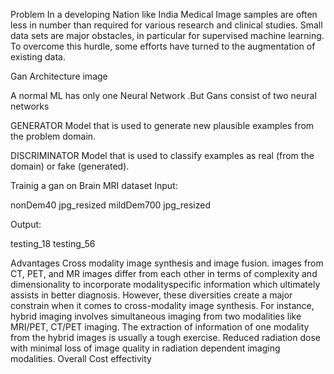 Problem
In a developing Nation like India Medical Image samples are often less in number than required for various research and clinical studies. Small data sets are major obstacles, in particular for supervised machine learning. To overcome this hurdle, some efforts have turned to the augmentation of existing data.

Gan Architecture
image

A normal ML has only one Neural Network .But Gans consist of two neural networks

GENERATOR Model that is used to generate new plausible examples from the problem domain.

DISCRIMINATOR Model that is used to classify examples as real (from the domain) or fake (generated).

Trainig a gan on Brain MRI dataset
Input:

nonDem40 jpg_resized mildDem700 jpg_resized

Output:

testing_18 testing_56

Advantages
Cross modality image synthesis and image fusion. images from CT, PET, and MR images differ from each other in terms of complexity and dimensionality to incorporate modalityspecific information which ultimately assists in better diagnosis. However, these diversities create a major constrain when it comes to cross-modality image synthesis. For instance, hybrid imaging involves simultaneous imaging from two modalities like MRI/PET, CT/PET imaging. The extraction of information of one modality from the hybrid images is usually a tough exercise.
Reduced radiation dose with minimal loss of image quality in radiation dependent imaging modalities.
Overall Cost effectivity
